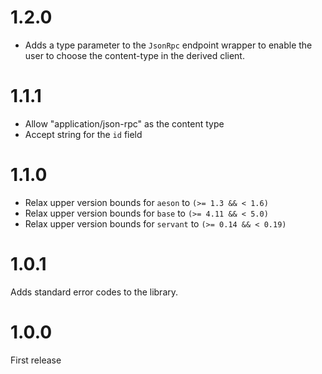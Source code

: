 # 1.2.0

* Adds a type parameter to the `JsonRpc` endpoint wrapper to enable the user to choose the content-type in the derived client.

# 1.1.1

* Allow "application/json-rpc" as the content type
* Accept string for the `id` field

# 1.1.0

* Relax upper version bounds for `aeson` to `(>= 1.3 && < 1.6)`
* Relax upper version bounds for `base` to `(>= 4.11 && < 5.0)`
* Relax upper version bounds for `servant` to `(>= 0.14 && < 0.19)`

# 1.0.1

Adds standard error codes to the library.

# 1.0.0

First release
